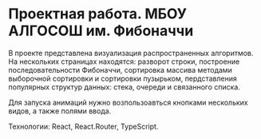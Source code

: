 # Проектная работа. МБОУ АЛГОСОШ им. Фибоначчи

В проекте представлена визуализация распространенных алгоритмов.
На нескольких страницах находятся: разворот строки, построение
последовательности Фибоначчи, сортировка массива методами выборочной
сортировки и сортировки пузырьком, пердставления популярных
структур данных: стека, очереди и связанного списка.

Для запуска анимаций нужно возпользоавться
кнопками нескольких видов, а также полями ввода.

Технологии: React, React.Router, TypeScript.
